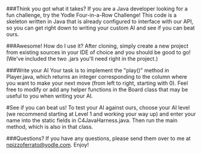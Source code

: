 ###Think you got what it takes?
If you are a Java developer looking for a fun challenge, try the Yodle Four-in-a-Row Challenge! This code is a skeleton written in Java that is already configured to interface with our API, so you can get right down to writing your custom AI and see if you can beat ours.

###Awesome!  How do I use it?
After cloning, simply create a new project from existing sources in your IDE of choice and you should be good to go! (We've included the two .jars you'll need right in the project.)

###Write your AI
Your task is to implement the "play()" method in Player.java, which returns an integer corresponding to the column where you want to make your next move (from left to right, starting with 0). Feel free to modify or add any helper functions in the Board class that may be useful to you when writing your AI.

#See if you can beat us!
To test your AI against ours, choose your AI level (we recommend starting at Level 1 and working your way up) and enter your name into the static fields in C4JavaHarness.java. Then run the main method, which is also in that class.

###Questions?
If you have any questions, please send them over to me at npizzoferrato@yodle.com.  Enjoy!
